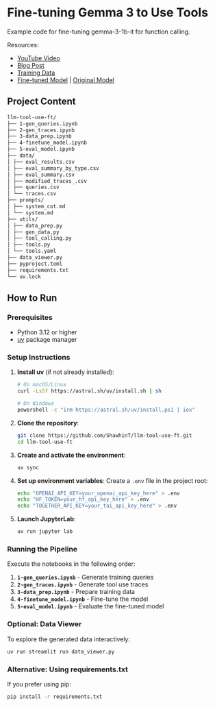 # Fine-tuning Gemma 3 to Use Tools
Example code for fine-tuning gemma-3-1b-it for function calling.

Resources:
- [YouTube Video](https://youtu.be/fAFJYbtTsC0)
- [Blog Post](https://medium.com/@shawhin/fine-tuning-llms-for-tool-use-5f1db03d7c55)
- [Training Data](https://huggingface.co/datasets/shawhin/tool-use-finetuning)
- [Fine-tuned Model](https://huggingface.co/shawhin/gemma-3-1b-tool-use) | [Original Model](https://huggingface.co/google/gemma-3-1b-it)

## Project Content
```bash
llm-tool-use-ft/
├── 1-gen_queries.ipynb
├── 2-gen_traces.ipynb
├── 3-data_prep.ipynb
├── 4-finetune_model.ipynb
├── 5-eval_model.ipynb
├── data/
│ ├── eval_results.csv
│ ├── eval_summary_by_type.csv
│ ├── eval_summary.csv
│ ├── modified_traces_.csv
│ ├── queries.csv
│ └── traces.csv
├── prompts/
│ ├── system_cot.md
│ └── system.md
├── utils/
│ ├── data_prep.py
│ ├── gen_data.py
│ ├── tool_calling.py
│ ├── tools.py
│ └── tools.yaml
├── data_viewer.py
├── pyproject.toml
├── requirements.txt
└── uv.lock
```

## How to Run

### Prerequisites
- Python 3.12 or higher
- [uv](https://docs.astral.sh/uv/) package manager

### Setup Instructions

1. **Install uv** (if not already installed):
   ```bash
   # On macOS/Linux
   curl -LsSf https://astral.sh/uv/install.sh | sh
   
   # On Windows
   powershell -c "irm https://astral.sh/uv/install.ps1 | iex"
   ```

2. **Clone the repository**:
   ```bash
   git clone https://github.com/ShawhinT/llm-tool-use-ft.git
   cd llm-tool-use-ft
   ```

3. **Create and activate the environment**:
   ```bash
   uv sync
   ```

4. **Set up environment variables**:
   Create a `.env` file in the project root:
   ```bash
   echo "OPENAI_API_KEY=your_openai_api_key_here" > .env
   echo "HF_TOKEN=your_hf_api_key_here" > .env
   echo "TOGETHER_API_KEY=your_tai_api_key_here" > .env
   ```

5. **Launch JupyterLab**:
   ```bash
   uv run jupyter lab
   ```

### Running the Pipeline

Execute the notebooks in the following order:

1. **`1-gen_queries.ipynb`** - Generate training queries
2. **`2-gen_traces.ipynb`** - Generate tool use traces  
3. **`3-data_prep.ipynb`** - Prepare training data
4. **`4-finetune_model.ipynb`** - Fine-tune the model
5. **`5-eval_model.ipynb`** - Evaluate the fine-tuned model

### Optional: Data Viewer

To explore the generated data interactively:
```bash
uv run streamlit run data_viewer.py
```

### Alternative: Using requirements.txt

If you prefer using pip:
```bash
pip install -r requirements.txt
```
